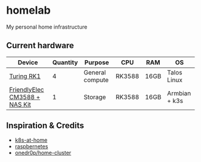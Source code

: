 # homelab

My personal home infrastructure

## Current hardware

| Device | Quantity | Purpose | CPU | RAM | OS |
| - | - | - | -| - | - |
| [Turing RK1](https://turingpi.com/product/turing-rk1/?attribute_ram=16+GB) | 4 | General compute | RK3588 | 16GB | Talos Linux |
| [FriendlyElec CM3588 + NAS Kit](https://www.friendlyelec.com/index.php?route=product/product&product_id=294) | 1 | Storage | RK3588 | 16GB | Armbian + k3s |

## Inspiration & Credits

* [k8s-at-home](https://github.com/k8s-at-home)
* [raspbernetes](https://github.com/raspbernetes)
* [onedr0p/home-cluster](https://github.com/onedr0p/home-cluster)
